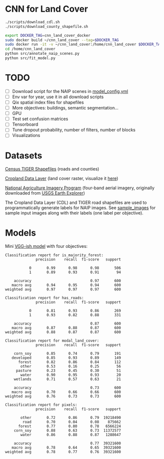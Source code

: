 # CNN for Land Cover

```bash
./scripts/download_cdl.sh
./scripts/download_county_shapefile.sh
```

```bash
export DOCKER_TAG=cnn_land_cover_docker
sudo docker build ~/cnn_land_cover --tag=$DOCKER_TAG
sudo docker run -it -v ~/cnn_land_cover:/home/cnn_land_cover $DOCKER_TAG bash
cd /home/cnn_land_cover
python src/annotate_naip_scenes.py
python src/fit_model.py
```

# TODO

* [ ] Download script for the NAIP scenes in [model_config.yml](config/model_config.yml)
* [ ] Env var for year, use it in all download scripts
* [ ] Qix spatial index files for shapefiles
* [ ] More objectives: buildings, semantic segmentation...
* [ ] GPU
* [ ] Test set confusion matrices
* [ ] Tensorboard
* [ ] Tune dropout probability, number of filters, number of blocks
* [ ] Visualizations

# Datasets

[Census TIGER Shapefiles](https://www.census.gov/geo/maps-data/data/tiger-line.html) (roads and counties)

[Cropland Data Layer](https://www.nass.usda.gov/Research_and_Science/Cropland/Release/) (land cover raster, visualize it [here](https://nassgeodata.gmu.edu/CropScape/))

[National Agriculture Imagery Program](https://www.fsa.usda.gov/programs-and-services/aerial-photography/imagery-programs/naip-imagery/) (four-band aerial imagery, originally downloaded from [USGS Earth Explorer](https://earthexplorer.usgs.gov/?))

The Cropland Data Layer (CDL) and TIGER road shapefiles are used to programmatically generate
labels for NAIP images. See [sample_images](sample_images) for sample input images along
with their labels (one label per objective).

# Models

Mini [VGG-ish model](cnn.py) with four objectives:

```
Classification report for is_majority_forest:
              precision    recall  f1-score   support

           0       0.99      0.98      0.98       506
           1       0.89      0.93      0.91        94

    accuracy                           0.97       600
   macro avg       0.94      0.95      0.94       600
weighted avg       0.97      0.97      0.97       600

Classification report for has_roads:
              precision    recall  f1-score   support

           0       0.81      0.93      0.86       269
           1       0.93      0.82      0.88       331

    accuracy                           0.87       600
   macro avg       0.87      0.88      0.87       600
weighted avg       0.88      0.87      0.87       600

Classification report for modal_land_cover:
              precision    recall  f1-score   support

    corn_soy       0.85      0.74      0.79       191
   developed       0.85      0.93      0.89       149
      forest       0.82      0.86      0.84       112
       other       0.53      0.16      0.25        56
     pasture       0.23      0.45      0.30        51
       water       0.90      0.95      0.93        20
    wetlands       0.71      0.57      0.63        21

    accuracy                           0.73       600
   macro avg       0.70      0.66      0.66       600
weighted avg       0.76      0.73      0.73       600

Classification report for pixels:
              precision    recall  f1-score   support

       other       0.72      0.86      0.79  19218490
        road       0.70      0.04      0.08    875662
      forest       0.77      0.80      0.78   6566224
    corn_soy       0.88      0.63      0.73  11372577
       water       0.86      0.88      0.87   1288647

    accuracy                           0.77  39321600
   macro avg       0.78      0.64      0.65  39321600
weighted avg       0.78      0.77      0.76  39321600
```
